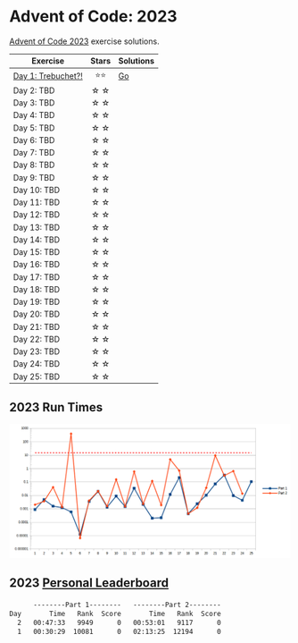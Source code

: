 # Advent of Code: 2023

[Advent of Code 2023](https://adventofcode.com/2023) exercise solutions.

<!-- ★ ☆ -->

| Exercise                     | Stars | Solutions |
|------------------------------|:-----:|-----------|
| [Day 1: Trebuchet?!][rm1]    |  ⭐⭐   | [Go][go1] |
| Day 2: TBD  |  ☆ ☆  |           |
| Day 3: TBD  |  ☆ ☆  |           |
| Day 4: TBD  |  ☆ ☆  |           |
| Day 5: TBD  |  ☆ ☆  |           |
| Day 6: TBD  |  ☆ ☆  |           |
| Day 7: TBD  |  ☆ ☆  |           |
| Day 8: TBD  |  ☆ ☆  |           |
| Day 9: TBD  |  ☆ ☆  |           |
| Day 10: TBD |  ☆ ☆  |           |
| Day 11: TBD |  ☆ ☆  |           |
| Day 12: TBD |  ☆ ☆  |           |
| Day 13: TBD |  ☆ ☆  |           |
| Day 14: TBD |  ☆ ☆  |           |
| Day 15: TBD |  ☆ ☆  |           |
| Day 16: TBD |  ☆ ☆  |           |
| Day 17: TBD |  ☆ ☆  |           |
| Day 18: TBD |  ☆ ☆  |           |
| Day 19: TBD |  ☆ ☆  |           |
| Day 20: TBD |  ☆ ☆  |           |
| Day 21: TBD |  ☆ ☆  |           |
| Day 22: TBD |  ☆ ☆  |           |
| Day 23: TBD |  ☆ ☆  |           |
| Day 24: TBD |  ☆ ☆  |           |
| Day 25: TBD |  ☆ ☆  |           |

## 2023 Run Times

![2023 exercise run-time graphs](run-times.png)

## 2023 [Personal Leaderboard](https://adventofcode.com/2023/leaderboard/self)

```text
      --------Part 1--------   --------Part 2--------
Day       Time   Rank  Score       Time   Rank  Score
  2   00:47:33   9949      0   00:53:01   9117      0
  1   00:30:29  10081      0   02:13:25  12194      0
```

<!-- reference links -->

[rm1]: exercises/2023/01-trebuchet?/README.md
[go1]: exercises/2023/01-trebuchet?/go
